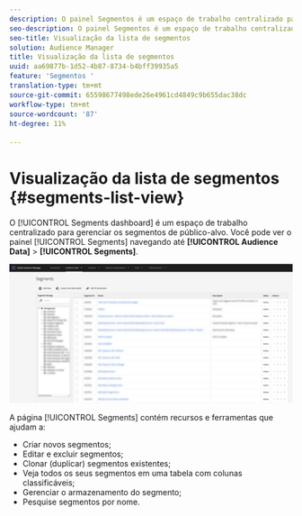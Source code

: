 ```yaml
---
description: O painel Segmentos é um espaço de trabalho centralizado para gerenciar destinos.
seo-description: O painel Segmentos é um espaço de trabalho centralizado para gerenciar destinos.
seo-title: Visualização da lista de segmentos
solution: Audience Manager
title: Visualização da lista de segmentos
uuid: aa69877b-1d52-4b87-8734-b4bff39935a5
feature: 'Segmentos '
translation-type: tm+mt
source-git-commit: 65598677498ede26e4961cd4849c9b655dac38dc
workflow-type: tm+mt
source-wordcount: '87'
ht-degree: 11%

---
```



# Visualização da lista de segmentos {#segments-list-view}

O [!UICONTROL Segments dashboard] é um espaço de trabalho centralizado para gerenciar os segmentos de público-alvo. Você pode ver o painel [!UICONTROL Segments] navegando até **[!UICONTROL Audience Data]** > **[!UICONTROL Segments]**.

![painel de segmentos](assets/segments-dashboard.png)

A página [!UICONTROL Segments] contém recursos e ferramentas que ajudam a:

* Criar novos segmentos;
* Editar e excluir segmentos;
* Clonar (duplicar) segmentos existentes;
* Veja todos os seus segmentos em uma tabela com colunas classificáveis;
* Gerenciar o armazenamento do segmento;
* Pesquise segmentos por nome.
